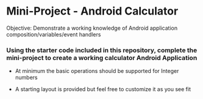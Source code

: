 # Mini-Project - Android Calculator

Objective: Demonstrate a working knowledge of Android application composition/variables/event handlers

### Using the starter code included in this repository, complete the mini-project to create a working calculator Android Application

* At minimum the basic operations should be supported for Integer numbers

* A starting layout is provided but feel free to customize it as you see fit




